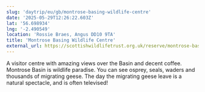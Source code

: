 ```yaml
---
slug: 'daytrip/eu/gb/montrose-basing-wildlife-centre'
date: '2025-05-29T12:26:22.603Z'
lat: '56.698934'
lng: '-2.490549'
location: 'Rossie Braes, Angus DD10 9TA'
title: 'Montrose Basing Wildlife Centre'
external_url: https://scottishwildlifetrust.org.uk/reserve/montrose-basin/
---
```

A visitor centre with amazing views over the Basin and decent coffee. Montrose Basin is wildlife paradise. You can see osprey, seals, waders and thousands of migrating geese. The day the migrating geese leave is a natural spectacle, and is often televised! 